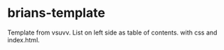 # brians-template
Template from vsuvv.  List on left side as table of contents.  with css and index.html.
